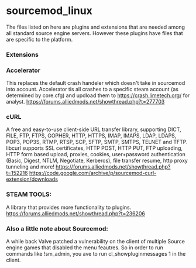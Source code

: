 # sourcemod_linux

The files listed on here are plugins and extensions that are needed among all standard source engine servers. However these plugins have files that are specific to the platform.

### Extensions

### Accelerator
This replaces the default crash handeler which doesn't take in sourcemod into account. Accelerator tis all crashes to a specific steam account (as determined by core.cfg) and updload them to https://crash.limetech.org/ for analyst.
https://forums.alliedmods.net/showthread.php?t=277703

### cURL
A free and easy-to-use client-side URL transfer library, supporting DICT, FILE, FTP, FTPS, GOPHER, HTTP, HTTPS, IMAP, IMAPS, LDAP, LDAPS, POP3, POP3S, RTMP, RTSP, SCP, SFTP, SMTP, SMTPS, TELNET and TFTP. libcurl supports SSL certificates, HTTP POST, HTTP PUT, FTP uploading, HTTP form based upload, proxies, cookies, user+password authentication (Basic, Digest, NTLM, Negotiate, Kerberos), file transfer resume, http proxy tunneling and more! 
https://forums.alliedmods.net/showthread.php?t=152216
https://code.google.com/archive/p/sourcemod-curl-extension/downloads

### STEAM TOOLS:
A library that provides more functionality to plugins. 
https://forums.alliedmods.net/showthread.php?t=236206

### Also a little note about Sourcemod:
A while back Valve patched a vulnerability on the client of multiple Source engine games that disabled the menu feautres. So in order to run commands like !sm_admin, you ave to run cl_showpluginmessages 1 in the client.